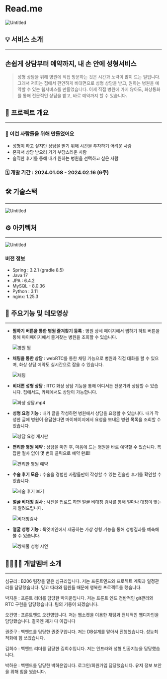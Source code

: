 # Read.me

![Untitled](readmeSource/Untitled.png)

## 💡 서비스 소개

---

## 손쉽게 상담부터 예약까지, 내 손 안에 성형서비스

> 성형 상담을 위해 병원에 직접 방문하는 것은 시간과 노력이 많이 드는 일입니다.
그래서 저희는 집에서 편안하게 비대면으로 성형 상담을 받고, 원하는 병원을 예약할 수 있는 
웹서비스를 만들었습니다.
이제 직접 병원에 가지 않아도, 화상통화를 통해 전문적인 상담을 받고, 바로 예약까지 할 수 있습니다.
> 

## 🔎 프로젝트 개요

---

### 🤔 이런 사람들을 위해 만들었어요

- 성형이 하고 싶지만 상담을 받기 위해 시간을 투자하기 어려운 사람
- 혼자서 상담 받으러 가기 부담스러운 사람
- 솔직한 후기를 통해 내가 원하는 병원을 선택하고 싶은 사람

### 🗓️ 개발 기간 : 2024.01.08 - 2024.02.16 (6주)

## 🛠️ 기술스택

---

![Untitled](readmeSource/기술스택.png)

## ⚙️ 아키텍처

---

![Untitled](readmeSource/아키텍쳐.png)

### 버전 정보

- Spring : 3.2.1 (gradle 8.5)
- Java 17
- JPA : 6.4.2
- MySQL - 8.0.36
- Python : 3.11
- nginx: 1.25.3

## 📕 주요기능 및 데모영상

---

- **찜하기 버튼을 통한 병원 즐겨찾기 등록** : 병원 상세 페이지에서 찜하기 하트 버튼을 통해 마이페이지에서 즐겨찾는 병원을 조회할 수 있습니다.
    
    ![병원 찜](readmeSource/병원%20찜.gif)
    
- **채팅을 통한 상담** : webRTC를 통한 채팅 기능으로 병원과 직접 대화를 할 수 있으며, 화상 상담 예약도 실시간으로 잡을 수 있습니다.
    
    ![채팅](readmeSource/채팅.gif)
    
- **비대면 성형 상담** : RTC 화상 상담 기능을 통해 어디서든 전문가와 상담할 수 있습니다. 집에서도, 카페에서도 상담이 가능합니다.
    
    ![화상 상담.mp4](readmeSource/화상_상담.gif)
    
- **성형 요청 기능** : 내가 글을 작성하면 병원에서 상담을 요청할 수 있습니다. 내가 작성한 글에 병원이 응답한다면 마이페이지에서 요청을 보내온 병원 목록을 조회할 수 있습니다.
    
    ![상담 요청 게시판](readmeSource/상담요청게시판.gif)
    
- **편리한 병원 예약** : 상담을 마친 후, 마음에 드는 병원을 바로 예약할 수 있습니다. 복잡한 절차 없이 몇 번의 클릭으로 예약 완료!
    
    ![편리한 병원 예약](readmeSource/편리한_병원_예약.gif)
    
- **수술 후기 모음** : 수술을 경험한 사람들만이 작성할 수 있는 진솔한 후기를 확인할 수 있습니다.
    
    ![시술 후기 보기](readmeSource/시술_후기_보기.gif)
    

- **얼굴 비대칭 검사** : 사진을 업로드 하면 얼굴 비대칭 검사를 통해 얼마나 대칭이 맞는지 알려드립니다.
    
    ![비대칭검사](readmeSource/비대칭검사.gif)
    
- **얼굴 성형 기능** : 룩엣미인에서 제공하는 가상 성형 기능을 통해 성형결과를 예측해 볼 수 있습니다.
    
    ![쌍꺼풀 성형 시연](readmeSource/쌍꺼풀_성형_시연.gif)
    


## 👨‍👩‍👧‍👧 개발멤버 소개

---

심규리 : B206 팀장을 맡은 심규리입니다. 저는 프론트엔드와 프로젝트 계획과 일정관리를  담당했습니다. 믿고 따라와 팀원들 때문에 행복한 프로젝트를 했습니다.

박지운 : 프론트 리더를 담당한 박지운입니다. 저는 프론트 엔드 전반적인 git관리와 RTC 구현을 담당했습니다. 팀의 기둥이 되겠습니다.

오건영 : 프론트엔드 오건영입니다. 저는 웹소켓을 이용한 채팅과 전체적인 웹디자인을 담당했습니다. 결국엔 제가 다 이깁니다

권준구 : 백엔드를 담당한 권준구입니다. 저는 DB설계를 맡아서 진행했습니다. 성능최적화에 힘 쓰겠습니다.

김희수 : 백엔드 리더를 담당한 김희수입니다. 저는 인프라와 성형 인공지능을 담당했습니다. 

박하윤 : 백엔드를 담당한 박하윤입니다. 로그인/회원가입 담당했습니다. 유저 정보 보안을 위해 힘을 썼습니다.